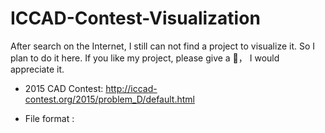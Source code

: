 # ICCAD-Contest-Visualization

After search on the Internet, I still can not find a project to visualize it. So I plan to do it here.
If you like my project, please give a 🌟， I would appreciate it.

- 2015 CAD Contest: http://iccad-contest.org/2015/problem_D/default.html

- File format :
